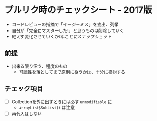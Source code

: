 # プルリク時のチェックシート - 2017版

- コードレビューの指摘で「イージーミス」を抽出、列挙
- 自分が「完全にマスターした!」と思うものは削除していく
- 絶えず変化させていくが1年ごとにスナップショット

## 前提

- 出来る限り沿う、程度のもの
  - 可読性を落としてまで原則に従うかは、十分に検討する

## チェック項目

- [ ] Collectionを外に出すときには必ず `unmodifiable` に
  - `ArrayList$SubList()` は注意
- [ ] 再代入はしない
